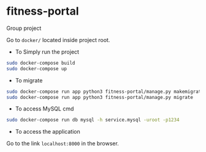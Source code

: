 # fitness-portal
Group project

Go to `docker/` located inside project root.
- To Simply run the project
```bash
sudo docker-compose build
sudo docker-compose up
```

- To migrate
```bash
sudo docker-compose run app python3 fitness-portal/manage.py makemigrations portal
sudo docker-compose run app python3 fitness-portal/manage.py migrate
```

- To access MySQL cmd
```bash
sudo docker-compose run db mysql -h service.mysql -uroot -p1234
```

- To access the application

Go to the link `localhost:8000` in the browser.
